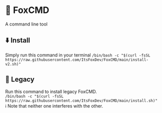 # 🦊 FoxCMD
A command line tool
## ⬇️ Install
Simply run this command in your terminal
```/bin/bash -c "$(curl -fsSL https://raw.githubusercontent.com/ItsFoxDev/FoxCMD/main/install-v2.sh)"```


## 📜 Legacy
Run this command to install legacy FoxCMD.
<br> ```/bin/bash -c "$(curl -fsSL https://raw.githubusercontent.com/ItsFoxDev/FoxCMD/main/install.sh)"```
<br> ℹ️ Note that neither one interferes with the other.
